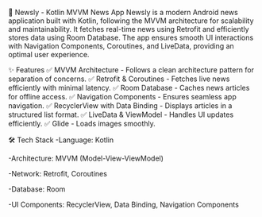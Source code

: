 📱 Newsly - Kotlin MVVM News App
Newsly is a modern Android news application built with Kotlin, following the MVVM architecture for scalability and maintainability. It fetches real-time news using Retrofit and efficiently stores data using Room Database. The app ensures smooth UI interactions with Navigation Components, Coroutines, and LiveData, providing an optimal user experience.

✨ Features
✅ MVVM Architecture - Follows a clean architecture pattern for separation of concerns.
✅ Retrofit & Coroutines - Fetches live news efficiently with minimal latency.
✅ Room Database - Caches news articles for offline access.
✅ Navigation Components - Ensures seamless app navigation.
✅ RecyclerView with Data Binding - Displays articles in a structured list format.
✅ LiveData & ViewModel - Handles UI updates efficiently.
✅ Glide - Loads images smoothly.

🛠 Tech Stack
 -Language: Kotlin

 -Architecture: MVVM (Model-View-ViewModel)

 -Network: Retrofit, Coroutines

 -Database: Room

 -UI Components: RecyclerView, Data Binding, Navigation Components
